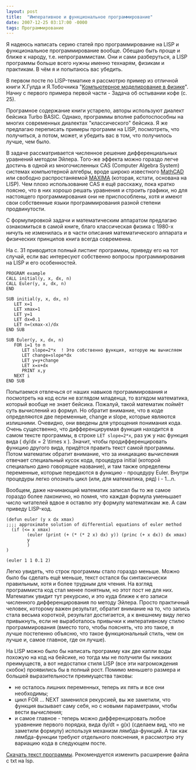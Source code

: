 ```yaml
---
layout: post
title:  "Императивное и функциональное программирование"
date: 2007-12-25 03:17:00 -0000
tags: Программирование
---
```


Я надеюсь написать серию статей про программирование на  LISP и функциональное программирование вообще. Обещаю быть проще и ближе к народу, т.е. непрограммистам. Они и сами разберуться, а LISP программы  больше всего нужны именно технарям, физикам и практикам. В чём я и попытаюсь вас убедить.

В первом посте по LISP-тематике я рассмотрю пример из отличной книги Х.Гулда и Я.Тобочника "<a href="http://www.krelib.com/fizika/1704">Компьютерное моделирование в физике</a>". Начну с первого примера первой части - Задача об остывании кофе (с. 25). 

Програмное содержание книги устарело, авторы используют диалект бейсика Turbo BASIC. Однако, программы вполне работоспособны на многих современных диалектах "классического" бейсика. Я же предлагаю переписать примеры программ на LISP, посмотреть, что получиться, а потом, может, и убедить вас в том, что получилось лучше, чем было.

В задаче рассматривается численное решение дифференциальных уравнений методом Эйлера. Того-же эффекта можно гораздо легче достичь в одной из многочисленных CAS (Computer Algebra System) системах компьютерной алгебры, вроде широко известного <a href="http://www.exponenta.ru/soft/Mathcad/Mathcad.asp">MathCAD</a> или свободно распростаняемой <a href="http://maxima.sourceforge.net/">MAXIMA</a> (которая, кстати, основана на LISP). Чем плохо использование CAS я ещё расскажу, пока кратко поясню, что в них хорошо решать уравнения и строить графики, но для настоящего программирования они не приспособлены, хотя и имеют свои собственные языки программирования разной степени продвинутости.

С формулировкой задачи и математическим аппаратом предлагаю ознакомиться в самой книге, благо классическая физика с 1980-х ничуть не изменилась и в части описания математического аппарата и физических принципов книга всегда современна.

На с. 31 приводится полный листинг программы, приведу его на тот случай, если вас интересуют собственно вопросы программирования на LISP и его особенностей.

```
PROGRAM example
CALL initial(y, x, dx, n)
CALL Euler(y, x, dx, n)
END 

SUB initial(y, x, dx, n)
   LET x=1
   LET xmax=1
   LET y=1 
   LET dx=0.1
   LET n=(xmax-x)/dx
END SUB

SUB Euler(y, x, dx, n)
   FOR i=1 to n
      LET slope=2*x  ! Это собственно функция, которую мы вычисляем
      LET change=slope*dx
      LET y=y+change
      LET x=x+dx
      PRINT x,y
   NEXT i
END SUB
```

Попытаемся отвлечься от наших навыков программирования и посмотреть на код если не взглядом младенца, то взгядом математика, который вообще не знает бейсика. Пожалуй, такой математик поймёт суть вычислений из формул. Но обратит внимание, что в коде определяются две переменные, change и slope, которые являются излишними. Очевидно, они введены для упрощения понимания кода. Очень существенно, что дифференцируемая функция находится в самом тексте программы, в строке `LET slope=2*x`, раз уж у нас функция вида \( dy/dx = 2 \times x \). Значит, чтобы продифференцировать функцию другого вида, придётся править текст самой программы. Потом математик обратит внимание, что за инициацию вычисления отвечает специальный кусок кода, процедура initial (которой специально дано говорящее название), и там также определены переменные, которые передаются в *функцию* - процедуру Euler. Внутри процедуры легко опознать цикл (или, для математика, ряд) i - 1...n. 

Вообщем, даже начинающий математик записал бы то же самое гораздо более лаконично, но помня, что каждая формула уменьшает число читателей вдвое я оставлю эту формулу математикам же. А сам приведу LISP-код.

```
(defun euler (y x dx xmax)
;;;; approximate solution of differential equations of euler method
  (if (<= x xmax)
        (euler (print (+ (* (* 2 x) dx) y)) (princ (+ x dx)) dx xmax)
        y
        )
)

(euler 1 1 0.1 2)
```

Легко увидеть, что строк программы стало гораздо меньше. Можно было бы сделать ещё меньше, текст остался бы синтаксически правильным, хотя и более трудным для чтения. На взгляд программиста код стал менее понятным, но этот пост не для них. Математик увидит тут рекурсию, и это куда ближе к его записи численного дифференцирования по методу Эйлера. Просто практичный человек, которому важен результат, обратит внимание на то, что запись стала весьма короткой, результат достигается, а к внешнему виду легко привыкнуть, если не выработалось привычки к императивному стилю программирования (вместо того, чтобы пояснять, что это такое, я лучше постепенно объясню, что такое функциональный стиль, чем он лучше и, самое главное, где он лучше).

На LISP можно было бы написать программу как две капли воды похожую на код на бейсике, но тогда мы не получили бы никаких преимуществ, а вот недостатки стиля LISP (все эти нагромождения скобок) проявились бы в полный рост. Помимо меньшего размера и большей выразительности преимущества таковы: 

- не осталось лишних переменных, теперь их пять и все они необходимы;
- цикл FOR ... NEXT заменился рекурсией, вы же заметили, что функция вызывает саму себя, но с новыми параметрами, чтобы вести вычисления;
- и самое главное - теперь можно дифференцировать любое уравнение первого порядка, вида dy/dt = g(x) (сделаем вид, что не заметили формулу) используя механизм лямбда-функций. А так как лямбда-функции требуют отдельного пояснения, я рассмотрю эту вариацию кода в следующем посте.

<a href="http://2nature.ru/files/example1.txt">Скачать текст программы</a>. Рекомендуется изменить расширение файла с txt на lsp.
